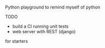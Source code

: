 Python playground to remind myself of python

TODO
- build a CI running unit tests
- web server with REST (django)

for starters

